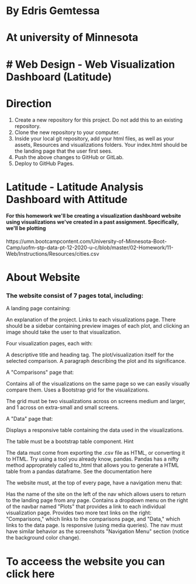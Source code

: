<h1>By <strong>Edris Gemtessa</strong> </h1>
<h1>At university of Minnesota<h1> 
# Web Design - Web Visualization Dashboard (Latitude)
<h1>Direction</h1>
<ol>
<li>Create a new repository for this project. Do not add this to an existing repository.</li>


<li>Clone the new repository to your computer.</li>


<li>Inside your local git repository, add your html files, as well as your assets, Resources and visualizations folders. Your index.html should be the landing page that the user first sees.</li>


<li>Push the above changes to GitHub or GitLab.</li>


<li>Deploy to GitHub Pages.</li>
</ol>
<h1>Latitude - Latitude Analysis Dashboard with Attitude</>
  
  <h4>For this homework we'll be creating a visualization dashboard website using visualizations we've created in a past assignment. Specifically, we'll be plotting</h4> <p>https://umn.bootcampcontent.com/University-of-Minnesota-Boot-Camp/uofm-stp-data-pt-12-2020-u-c/blob/master/02-Homework/11-Web/Instructions/Resources/cities.csv</p>
  
  <h1> About Website</h1>
  <h3>The website  consist of 7 pages total, including:</h3>
  A landing page containing:

An explanation of the project.
Links to each visualizations page. There should be a sidebar containing preview images of each plot, and clicking an image should take the user to that visualization.


Four visualization pages, each with:

A descriptive title and heading tag.
The plot/visualization itself for the selected comparison.
A paragraph describing the plot and its significance.


A "Comparisons" page that:

Contains all of the visualizations on the same page so we can easily visually compare them.
Uses a Bootstrap grid for the visualizations.

The grid must be two visualizations across on screens medium and larger, and 1 across on extra-small and small screens.




A "Data" page that:

Displays a responsive table containing the data used in the visualizations.

The table must be a bootstrap table component. Hint

The data must come from exporting the .csv file as HTML, or converting it to HTML. Try using a tool you already know, pandas. Pandas has a nifty method approprately called to_html that allows you to generate a HTML table from a pandas dataframe. See the documentation here






The website must, at the top of every page, have a navigation menu that:

Has the name of the site on the left of the nav which allows users to return to the landing page from any page.
Contains a dropdown menu on the right of the navbar named "Plots" that provides a link to each individual visualization page.
Provides two more text links on the right: "Comparisons," which links to the comparisons page, and "Data," which links to the data page.
Is responsive (using media queries). The nav must have similar behavior as the screenshots "Navigation Menu" section (notice the background color change).


<h1> To acceess the website you can click here</h1>

